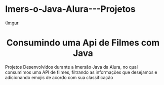 # Imers-o-Java-Alura---Projetos

([Imgur](https://i.imgur.com/QbN1ygS.png)

<h1 align="center"> Consumindo uma Api de Filmes com Java </h1>

Projetos Desenvolvidos durante a Imersão Java da Alura, no qual consumimos uma API de filmes, filtrando as informações que desejamos e adicionando emojis de acordo com sua classificação

